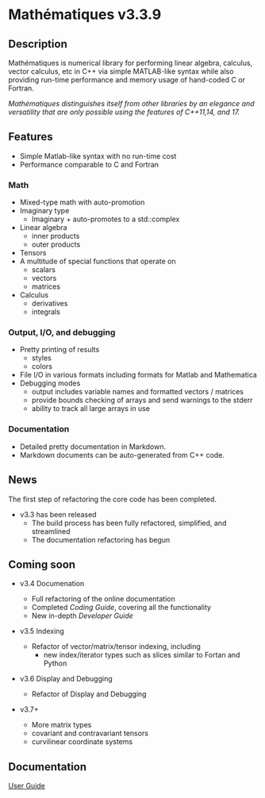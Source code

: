 

# Mathématiques v3.3.9


## Description 

Mathématiques is numerical library for performing linear algebra, calculus, vector calculus, etc in C++ via simple MATLAB-like syntax while also providing run-time performance and memory usage of hand-coded C or Fortran.

_Mathématiques distinguishes itself from other libraries by an elegance and versatility that are only possible using the features of C++11,14, and 17._


## Features
+ Simple Matlab-like syntax with no run-time cost
+ Performance comparable to C and Fortran

### Math
+ Mixed-type math with auto-promotion
+ Imaginary type
  + Imaginary<double> + <double> auto-promotes to a std::complex<double>
+ Linear algebra
  + inner products
  + outer products
+ Tensors
+ A multitude of special functions that operate on
  + scalars
  + vectors
  + matrices
+ Calculus
  + derivatives
  + integrals

### Output, I/O, and debugging
+ Pretty printing of results
  + styles
  + colors
+ File I/O in various formats including formats for Matlab and Mathematica
+ Debugging modes
  + output includes variable names and formatted vectors / matrices
  + provide bounds checking of arrays and send warnings to the stderr
  + ability to track all large arrays in use

### Documentation
+ Detailed pretty documentation in Markdown.  
+ Markdown documents can be auto-generated from C++ code.

## News 

The first step of refactoring the core code has been completed.

+ v3.3 has been released
  + The build process has been fully refactored, simplified, and streamlined
  + The documentation refactoring has begun

## Coming soon

+ v3.4 Documenation
  + Full refactoring of the online documentation
  + Completed _Coding Guide_, covering all the functionality
  + New in-depth _Developer Guide_

+ v3.5 Indexing
  + Refactor of vector/matrix/tensor indexing, including
    + new index/iterator types such as slices similar to Fortan and Python

+ v3.6 Display and Debugging
  + Refactor of Display and Debugging

+ v3.7+ 
  + More matrix types
  + covariant and contravariant tensors
  + curvilinear coordinate systems


## Documentation

[User Guide](doc/README.md)

